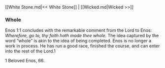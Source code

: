 [[White Stone.md|<< White Stone]]  |  [[Wicked.md|Wicked >>]]

### Whole
Enos 1:1 concludes with the remarkable comment from the Lord to Enos:  *Wherefore, go to, thy faith hath made thee whole*. The idea captured by the word “whole” is akin to the idea of being completed. Enos is no longer a work in process. He has run a good race, finished the course, and can enter into the rest of the Lord.1



1 Beloved Enos, 66.